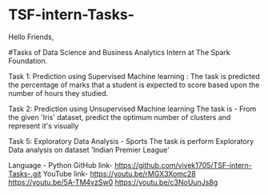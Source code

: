 # TSF-intern-Tasks-
Hello Friends,

#Tasks of Data Science and Business Analytics Intern at The Spark Foundation.

Task 1:  Prediction using Supervised Machine learning :
The task is predicted the percentage of marks that a student is expected to score based upon the number of hours they studied.


Task 2:  Prediction using Unsupervised Machine learning
The task is - From the given 'Iris' dataset, predict the optimum number of clusters and represent it's visually

Task 5:  Exploratory Data Analysis - Sports
The task is perform Exploratory Data analysis  on dataset 'Indian Premier League'


Language - Python 
GitHub link- https://github.com/vivek1705/TSF-intern-Tasks-.git
YouTube link- https://youtu.be/rMGX3Xomc28
              https://youtu.be/5A-TM4vzSw0
              https://youtu.be/c3NoUunJs8g


